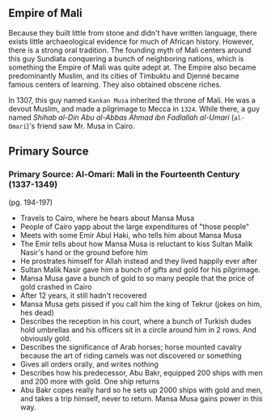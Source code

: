 ## Empire of Mali

Because they built little from stone and didn't have written language, there
exists little archaeological evidence for much of African history. However,
there is a strong oral tradition. The founding myth of Mali centers around this
guy Sundiata conquering a bunch of neighboring nations, which is something the
Empire of Mali was quite adept at. The Empire also became predominantly Muslim,
and its cities of Timbuktu and Djenné became famous centers of learning. They
also obtained obscene riches.

In 1307, this guy named `Kankan Musa` inherited the throne of Mali. He was a
devout Muslim, and made a pilgrimage to Mecca in `1324`. While there, a guy
named *Shihab al-Din Abu al-Abbas Ahmad ibn Fadlallah al-Umari* (`al-Omari`)'s
friend saw Mr. Musa in Cairo.

## Primary Source

### Primary Source: Al-Omari: Mali in the Fourteenth Century (1337-1349)

(pg. 194-197)

- Travels to Cairo, where he hears about Mansa Musa
- People of Cairo yapp about the large expenditures of "those people"
- Meets with some Emir Abul Haki, who tells him about Mansa Musa
- The Emir tells about how Mansa Musa is reluctant to kiss Sultan Malik Nasir's hand or the ground before him
- He prostrates himself for Allah instead and they lived happily ever after
- Sultan Malik Nasir gave him a bunch of gifts and gold for his pilgrimage.
- Mansa Musa gave a bunch of gold to so many people that the price of gold crashed in Cairo
- After 12 years, it still hadn't recovered
- Mansa Musa gets pissed if you call him the king of Tekrur (jokes on him, hes dead)
- Describes the reception in his court, where a bunch of Turkish dudes hold umbrellas and his officers sit in a circle around him in 2 rows. And obviously gold.
- Describes the significance of Arab horses; horse mounted cavalry because the art of riding camels was not discovered or something 
- Gives all orders orally, and writes nothing
- Describes how his predecessor, Abu Bakr, equipped 200 ships with men and 200 more with gold. One ship returns
-  Abu Bakr copes really hard so he sets up 2000 ships with gold and men, and takes a trip himself, never to return. Mansa Musa gains power in this way.